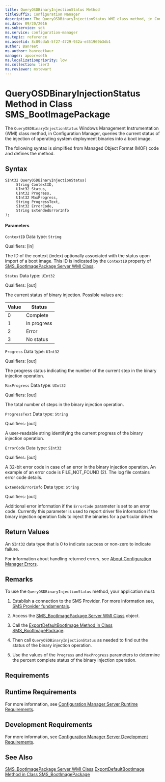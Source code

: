 ```yaml
---
title: QueryOSDBinaryInjectionStatus Method
titleSuffix: Configuration Manager
description: The QueryOSDBinaryInjectionStatus WMI class method, in Configuration Manager, queries the current status of the injection of operating system deployment binaries into a boot image.
ms.date: 09/20/2016
ms.subservice: sdk
ms.service: configuration-manager
ms.topic: reference
ms.assetid: 8c89cda5-5f27-4729-932a-e351969b3db1
author: Banreet
ms.author: banreetkaur
manager: apoorvseth
ms.localizationpriority: low
ms.collection: tier3
ms.reviewer: mstewart
---
```

# QueryOSDBinaryInjectionStatus Method in Class SMS_BootImagePackage
The `QueryOSDBinaryInjectionStatus` Windows Management Instrumentation (WMI) class method, in Configuration Manager, queries the current status of the injection of operating system deployment binaries into a boot image.

 The following syntax is simplified from Managed Object Format (MOF) code and defines the method.

## Syntax

```
SInt32 QueryOSDBinaryInjectionStatus(
     String ContextID,
     UInt32 Status,
     UInt32 Progress,
     UInt32 MaxProgress,
     String ProgressText,
     SInt32 ErrorCode,
     String ExtendedErrorInfo
);
```

#### Parameters
 `ContextID`
 Data type: `String`

 Qualifiers: [in]

 The ID of the context (index) optionally associated with the status upon import of a boot image. This ID is indicated by the `ContextID` property of [SMS_BootImagePackage Server WMI Class](../../../develop/reference/osd/sms_bootimagepackage-server-wmi-class.md).

 `Status`
 Data type: `UInt32`

 Qualifiers: [out]

 The current status of binary injection. Possible values are:

| Value | Status |
| ----- | ------ |
|0|Complete|
|1|In progress|
|2|Error|
|3|No status|

 `Progress`
 Data type: `UInt32`

 Qualifiers: [out]

 The progress status indicating the number of the current step in the binary injection operation.

 `MaxProgress`
 Data type: `UInt32`

 Qualifiers: [out]

 The total number of steps in the binary injection operation.

 `ProgressText`
 Data type: `String`

 Qualifiers: [out]

 A user-readable string identifying the current progress of the binary injection operation.

 `ErrorCode`
 Data type: `SInt32`

 Qualifiers: [out]

 A 32-bit error code in case of an error in the binary injection operation. An example of an error code is FILE_NOT_FOUND (2). The log file contains error code details.

 `ExtendedErrorInfo`
 Data type: `String`

 Qualifiers: [out]

 Additional error information if the `ErrorCode` parameter is set to an error code. Currently this parameter is used to report driver file information if the binary injection operation fails to inject the binaries for a particular driver.

## Return Values
 An `SInt32` data type that is 0 to indicate success or non-zero to indicate failure.

 For information about handling returned errors, see [About Configuration Manager Errors](../../../develop/core/understand/about-configuration-manager-errors.md).

## Remarks
 To use the `QueryOSDBinaryInjectionStatus` method, your application must:

1.  Establish a connection to the SMS Provider. For more information see, [SMS Provider fundamentals](../../core/understand/sms-provider-fundamentals.md).

2.  Access the [SMS_BootImagePackage Server WMI Class](../../../develop/reference/osd/sms_bootimagepackage-server-wmi-class.md) object.

3.  Call the [ExportDefaultBootImage Method in Class SMS_BootImagePackage](../../../develop/reference/osd/exportdefaultbootimage-method-in-class-sms_bootimagepackage.md).

4.  Then call `QueryOSDBinaryInjectionStatus` as needed to find out the status of the binary injection operation.

5.  Use the values of the `Progress` and `MaxProgress` parameters to determine the percent complete status of the binary injection operation.

## Requirements

## Runtime Requirements
 For more information, see [Configuration Manager Server Runtime Requirements](../../../develop/core/reqs/server-runtime-requirements.md).

## Development Requirements
 For more information, see [Configuration Manager Server Development Requirements](../../../develop/core/reqs/server-development-requirements.md).

## See Also
 [SMS_BootImagePackage Server WMI Class](../../../develop/reference/osd/sms_bootimagepackage-server-wmi-class.md)
 [ExportDefaultBootImage Method in Class SMS_BootImagePackage](../../../develop/reference/osd/exportdefaultbootimage-method-in-class-sms_bootimagepackage.md)
